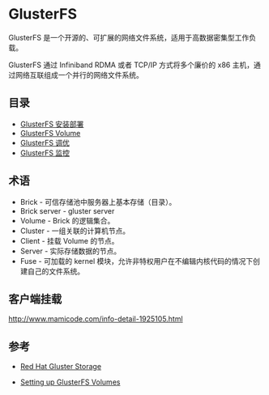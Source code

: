 # GlusterFS

GlusterFS 是一个开源的、可扩展的网络文件系统，适用于高数据密集型工作负载。

GlusterFS 通过 Infiniband RDMA 或者 TCP/IP 方式将多个廉价的 x86 主机，通过网络互联组成一个并行的网络文件系统。

## 目录

* [GlusterFS 安装部署](./gluster-installation.md)
* [GlusterFS Volume](./gluster-volume.md)
* [GlusterFS 调优](./gluster-performance.md)
* [GlusterFS 监控](./gluster-monitor.md)

## 术语

* Brick - 可信存储池中服务器上基本存储（目录）。
* Brick server - gluster server
* Volume - Brick 的逻辑集合。
* Cluster - 一组关联的计算机节点。
* Client - 挂载 Volume 的节点。
* Server - 实际存储数据的节点。
* Fuse - 可加载的 kernel 模块，允许非特权用户在不编辑内核代码的情况下创建自己的文件系统。

## 客户端挂载

http://www.mamicode.com/info-detail-1925105.html

## 参考

* [Red Hat Gluster Storage](https://access.redhat.com/documentation/en-us/red_hat_gluster_storage/)

* [Setting up GlusterFS Volumes](http://docs.gluster.org/en/latest/Administrator%20Guide/Setting%20Up%20Volumes/)
